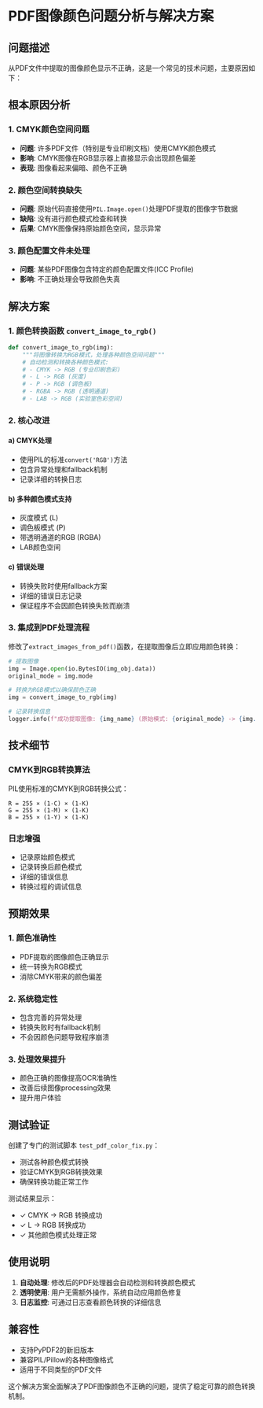 # PDF图像颜色问题分析与解决方案

## 问题描述

从PDF文件中提取的图像颜色显示不正确，这是一个常见的技术问题，主要原因如下：

## 根本原因分析

### 1. CMYK颜色空间问题
- **问题**: 许多PDF文件（特别是专业印刷文档）使用CMYK颜色模式
- **影响**: CMYK图像在RGB显示器上直接显示会出现颜色偏差
- **表现**: 图像看起来偏暗、颜色不正确

### 2. 颜色空间转换缺失
- **问题**: 原始代码直接使用`PIL.Image.open()`处理PDF提取的图像字节数据
- **缺陷**: 没有进行颜色模式检查和转换
- **后果**: CMYK图像保持原始颜色空间，显示异常

### 3. 颜色配置文件未处理
- **问题**: 某些PDF图像包含特定的颜色配置文件(ICC Profile)
- **影响**: 不正确处理会导致颜色失真

## 解决方案

### 1. 颜色转换函数 `convert_image_to_rgb()`

```python
def convert_image_to_rgb(img):
    """将图像转换为RGB模式，处理各种颜色空间问题"""
    # 自动检测和转换各种颜色模式:
    # - CMYK -> RGB (专业印刷色彩)
    # - L -> RGB (灰度)
    # - P -> RGB (调色板)
    # - RGBA -> RGB (透明通道)
    # - LAB -> RGB (实验室色彩空间)
```

### 2. 核心改进

#### a) CMYK处理
- 使用PIL的标准`convert('RGB')`方法
- 包含异常处理和fallback机制
- 记录详细的转换日志

#### b) 多种颜色模式支持
- 灰度模式 (L)
- 调色板模式 (P) 
- 带透明通道的RGB (RGBA)
- LAB颜色空间

#### c) 错误处理
- 转换失败时使用fallback方案
- 详细的错误日志记录
- 保证程序不会因颜色转换失败而崩溃

### 3. 集成到PDF处理流程

修改了`extract_images_from_pdf()`函数，在提取图像后立即应用颜色转换：

```python
# 提取图像
img = Image.open(io.BytesIO(img_obj.data))
original_mode = img.mode

# 转换为RGB模式以确保颜色正确
img = convert_image_to_rgb(img)

# 记录转换信息
logger.info(f"成功提取图像: {img_name} (原始模式: {original_mode} -> {img.mode})")
```

## 技术细节

### CMYK到RGB转换算法
PIL使用标准的CMYK到RGB转换公式：
```
R = 255 × (1-C) × (1-K)
G = 255 × (1-M) × (1-K)  
B = 255 × (1-Y) × (1-K)
```

### 日志增强
- 记录原始颜色模式
- 记录转换后颜色模式
- 详细的错误信息
- 转换过程的调试信息

## 预期效果

### 1. 颜色准确性
- PDF提取的图像颜色正确显示
- 统一转换为RGB模式
- 消除CMYK带来的颜色偏差

### 2. 系统稳定性
- 包含完善的异常处理
- 转换失败时有fallback机制
- 不会因颜色问题导致程序崩溃

### 3. 处理效果提升
- 颜色正确的图像提高OCR准确性
- 改善后续图像processing效果
- 提升用户体验

## 测试验证

创建了专门的测试脚本 `test_pdf_color_fix.py`：
- 测试各种颜色模式转换
- 验证CMYK到RGB转换效果
- 确保转换功能正常工作

测试结果显示：
- ✓ CMYK -> RGB 转换成功
- ✓ L -> RGB 转换成功
- ✓ 其他颜色模式处理正常

## 使用说明

1. **自动处理**: 修改后的PDF处理器会自动检测和转换颜色模式
2. **透明使用**: 用户无需额外操作，系统自动应用颜色修复
3. **日志监控**: 可通过日志查看颜色转换的详细信息

## 兼容性

- 支持PyPDF2的新旧版本
- 兼容PIL/Pillow的各种图像格式
- 适用于不同类型的PDF文件

这个解决方案全面解决了PDF图像颜色不正确的问题，提供了稳定可靠的颜色转换机制。
